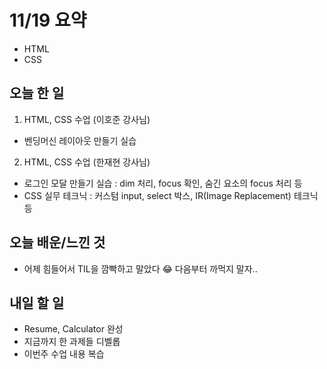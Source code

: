 # 11/19 요약
- HTML
- CSS

## 오늘 한 일
1. HTML, CSS 수업 (이호준 강사님)
- 벤딩머신 레이아웃 만들기 실습

2. HTML, CSS 수업 (한재현 강사님)
- 로그인 모달 만들기 실습 : dim 처리, focus 확인, 숨긴 요소의 focus 처리 등
- CSS 실무 테크닉 : 커스텀 input, select 박스, IR(Image Replacement) 테크닉 등

## 오늘 배운/느낀 것
- 어제 힘들어서 TIL을 깜빡하고 말았다 😂 다음부터 까먹지 말자..

## 내일 할 일
- Resume, Calculator 완성
- 지금까지 한 과제들 디벨롭
- 이번주 수업 내용 복습